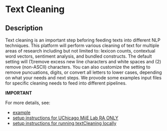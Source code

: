 # Text Cleaning


## Description

Text cleaning is an important step beforing feeding texts into different NLP techniques. This platform will perform various cleaning of text for multiple areas of research including but not limited to: lexicon counts, contextual word vectors, sentiment analysis, and bundled constructs. The default setting will (1)remove excess new line characters and white spaces and (2) remove (non-ASCII) characters. You can also customize the setting to remove puncuations, digits, or convert all letters to lower cases, depending on what your needs and next steps. We provode some examples input files for specific cleaning needs to feed into different pipelines.


**IMPORTANT** 

For more details, see:
- [example](https://github.com/miielab/miienlp/blob/main/examples/text_cleaning.md) 
- [setup instructions for UChicago MiiE Lab RA ONLY](https://github.com/miielab/miienlp/blob/main/documentation/miie_ra_documentation/textCleaning.md)
- [setup instructions for running textCleaning locally](https://github.com/miielab/miienlp/blob/main/documentation/user_documentation/textCleaning.md)

 
